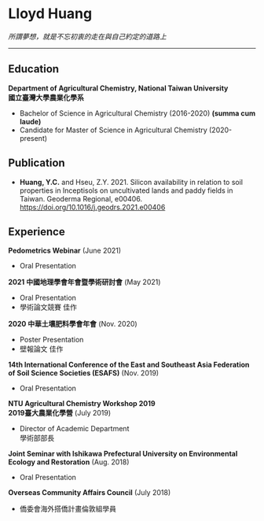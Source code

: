 # Lloyd Huang  
_所謂夢想，就是不忘初衷的走在與自己約定的道路上_  

***
## Education  
**Department of Agricultural Chemistry, National Taiwan University  <br/>國立臺灣大學農業化學系**  
- Bachelor of Science in Agricultural Chemistry (2016-2020) **(summa cum laude)**
- Candidate for Master of Science in Agricultural Chemistry (2020-present)

## Publication  
- **Huang, Y.C.** and Hseu, Z.Y. 2021. Silicon availability in relation to soil properties in Inceptisols on uncultivated lands and paddy fields in Taiwan. Geoderma Regional, e00406. <a href="https://doi.org/10.1016/j.geodrs.2021.e00406" target="_blank">https://doi.org/10.1016/j.geodrs.2021.e00406</a>  

## Experience
**Pedometrics Webinar** (June 2021)
- Oral Presentation  

**2021 中國地理學會年會暨學術研討會** (May 2021)
- Oral Presentation
- 學術論文競賽 佳作  

**2020 中華土壤肥料學會年會** (Nov. 2020)
- Poster Presentation
- 壁報論文 佳作  

**14th International Conference of the East and Southeast Asia Federation of Soil Science Societies (ESAFS)** (Nov. 2019)
- Oral Presentation

**NTU Agricultural Chemistry Workshop 2019 <br/> 2019臺大農業化學營** (July 2019)
- Director of Academic Department <br> 學術部部長

**Joint Seminar with Ishikawa Prefectural University on Environmental Ecology and Restoration** (Aug. 2018)
- Oral Presentation

**Overseas Community Affairs Council** (July 2018)
- 僑委會海外搭僑計畫倫敦組學員

